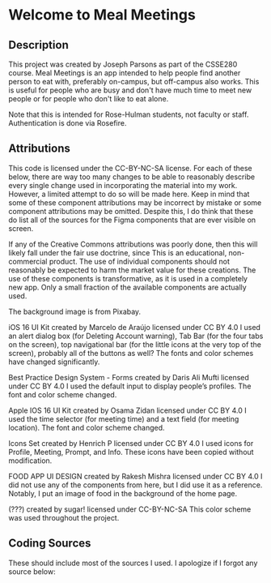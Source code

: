 # Welcome to Meal Meetings

## Description
This project was created by Joseph Parsons as part of the CSSE280 course. Meal Meetings is an app intended to help people find another person to eat with, preferably on-campus, but off-campus also works. This is useful for people who are busy and don't have much time to meet new people or for people who don't like to eat alone.

Note that this is intended for Rose-Hulman students, not faculty or staff. Authentication is done via Rosefire.

## Attributions
This code is licensed under the CC-BY-NC-SA license. For each of these below, there are way too many changes to be able to reasonably describe every single change used in incorporating the material into my work. However, a limited attempt to do so will be made here. Keep in mind that some of these component attributions may be incorrect by mistake or some component attributions may be omitted. Despite this, I do think that these do list all of the sources for the Figma components that are ever visible on screen.

If any of the Creative Commons attributions was poorly done, then this will likely fall under the fair use doctrine, since
This is an educational, non-commercial product.
The use of individual components should not reasonably be expected to harm the market value for these creations.
The use of these components is transformative, as it is used in a completely new app.
Only a small fraction of the available components are actually used.

The background image is from Pixabay.

iOS 16 UI Kit created by Marcelo de Araújo licensed under CC BY 4.0
I used an alert dialog box (for Deleting Account warning), Tab Bar (for the four tabs on the screen), top navigational bar (for the little icons at the very top of the screen), probably all of the buttons as well? The fonts and color schemes have changed significantly.
 
Best Practice Design System - Forms created by Daris Ali Mufti licensed under CC BY 4.0
I used the default input to display people’s profiles. The font and color scheme changed.
 
Apple IOS 16 UI Kit created by Osama Zidan licensed under CC BY 4.0
I used the time selector (for meeting time) and a text field (for meeting location). The font and color scheme changed.
 
Icons Set created by Henrich P licensed under CC BY 4.0
I used icons for Profile, Meeting, Prompt, and Info. These icons have been copied without modification.
 
FOOD APP UI DESIGN created by Rakesh Mishra licensed under CC BY 4.0
I did not use any of the components from here, but I did use it as a reference. Notably, I put an image of food in the background of the home page.
 
(???) created by sugar! licensed under CC-BY-NC-SA
This color scheme was used throughout the project.

## Coding Sources
These should include most of the sources I used. I apologize if I forgot any source below:



